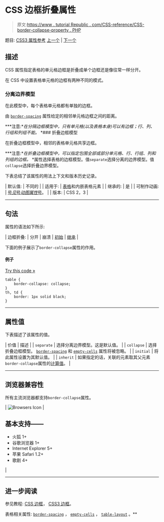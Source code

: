 # CSS 边框折叠属性

> 原文:[https://www . tutorial Republic . com/CSS-reference/CSS-border-collapse-property . PHP](https://www.tutorialrepublic.com/css-reference/css-border-collapse-property.php)

题目: [CSS3 属性参考](css3-properties.php) [上一个](css-border-bottom-width-property.php) | [下一个](css-border-color-property.php)

## 描述

CSS 属性指定表格的单元格边框是折叠成单个边框还是像往常一样分开。

在 CSS 中设置表格单元格的边框有两种不同的模式。

### 分离边界模型

在此模型中，每个表格单元格都有单独的边框。

由 [`border-spacing`](css-border-spacing-property.php) 属性给定的相邻单元格边框之间的距离。

 ***注意:**在分隔边框模型中，只有单元格(以及表格本身)可以有边框；行、列、行组和列组不能。*  *### 折叠边框模型

在折叠边框模型中，相邻的表格单元格共享边框。

 ***注意:**在折叠边框模型中，可以指定包围全部或部分单元格、行、行组、列和列组的边框。*  *属性选择表格的边框模型。值`separate`选择分离的边界模型。值`collapse`选择折叠边界模型。

下表总结了该属性的用法上下文和版本历史记录。

| 默认值: | 不同的 |
| 适用于: | [表格](../html-tutorial/html-tables.php)和内嵌表格元素 |
| 继承的: | 是 |
| 可制作动画: | [号*见*号*动图属性*号](css-animatable-properties.php)。 |
| 版本: | CSS 2，3 |

* * *

## 句法

属性的语法如下所示:

| 边框折叠: | 分开 &#124; 崩溃 &#124; [初始](../definitions.php#initial) &#124; [继承](../definitions.php#inherit) |

下面的例子展示了`border-collapse`属性的作用。

#### 例子

[Try this code »](../codelab.php?topic=css&file=border-collapse-property "Try this code using online Editor")

```
table {
    border-collapse: collapse;
}
th, td {
    border: 1px solid black;
}
```

* * *

## 属性值

下表描述了该属性的值。

| 价值 | 描述 |
| `separate` | 选择分离边界模型。这是默认值。 |
| `collapse` | 选择折叠边框模型。 [`border-spacing`](css-border-spacing-property.php) 和 [`empty-cells`](css-empty-cells-property.php) 属性将被忽略。 |
| `initial` | 将此属性设置为其默认值。 |
| `inherit` | 如果指定的话，关联的元素取其父元素`border-collapse`属性的[计算值](../definitions.php#computed-value)。 |

* * *

## 浏览器兼容性

所有主流浏览器都支持`border-collapse`属性。

| ![Browsers Icon](../Images/e9331123c77668c1832e541c2fca1002.png) | 

## 基本支持——

*   火狐 1+
*   谷歌浏览器 1+
*   Internet Explorer 5+
*   苹果 Safari 1.2+
*   歌剧 4+

 |

* * *

## 进一步阅读

参见教程: [CSS 边框](../css-tutorial/css-border.php)， [CSS3 边框](../css-tutorial/css3-border.php)。

表格相关属性: [`border-spacing`](css-border-spacing-property.php) ， [`empty-cells`](css-empty-cells-property.php) ， [`table-layout`](css-table-layout-property.php) 。**